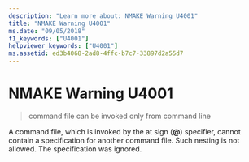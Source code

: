 ```yaml
---
description: "Learn more about: NMAKE Warning U4001"
title: "NMAKE Warning U4001"
ms.date: "09/05/2018"
f1_keywords: ["U4001"]
helpviewer_keywords: ["U4001"]
ms.assetid: ed3b4068-2ad8-4ffc-b7c7-33897d2a55d7
---
```

# NMAKE Warning U4001

> command file can be invoked only from command line

A command file, which is invoked by the at sign (**\@**) specifier, cannot contain a specification for another command file. Such nesting is not allowed. The specification was ignored.
